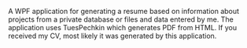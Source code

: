 A WPF application for generating a resume based on information about projects from a private database or files and data entered by me. The application uses TuesPechkin which generates PDF from HTML. If you received my CV, most likely it was generated by this application.
